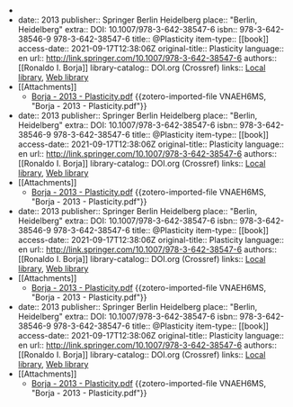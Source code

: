 -
-
  date:: 2013
  publisher:: Springer Berlin Heidelberg
  place:: "Berlin, Heidelberg"
  extra:: DOI: 10.1007/978-3-642-38547-6
  isbn:: 978-3-642-38546-9 978-3-642-38547-6
  title:: @Plasticity
  item-type:: [[book]]
  access-date:: 2021-09-17T12:38:06Z
  original-title:: Plasticity
  language:: en
  url:: http://link.springer.com/10.1007/978-3-642-38547-6
  authors:: [[Ronaldo I. Borja]]
  library-catalog:: DOI.org (Crossref)
  links:: [Local library](zotero://select/library/items/8XMDFB2T), [Web library](https://www.zotero.org/users/8467258/items/8XMDFB2T)
- [[Attachments]]
	- [Borja - 2013 - Plasticity.pdf](zotero://select/library/items/VNAEH6MS) {{zotero-imported-file VNAEH6MS, "Borja - 2013 - Plasticity.pdf"}}
-
  date:: 2013
  publisher:: Springer Berlin Heidelberg
  place:: "Berlin, Heidelberg"
  extra:: DOI: 10.1007/978-3-642-38547-6
  isbn:: 978-3-642-38546-9 978-3-642-38547-6
  title:: @Plasticity
  item-type:: [[book]]
  access-date:: 2021-09-17T12:38:06Z
  original-title:: Plasticity
  language:: en
  url:: http://link.springer.com/10.1007/978-3-642-38547-6
  authors:: [[Ronaldo I. Borja]]
  library-catalog:: DOI.org (Crossref)
  links:: [Local library](zotero://select/library/items/8XMDFB2T), [Web library](https://www.zotero.org/users/8467258/items/8XMDFB2T)
- [[Attachments]]
	- [Borja - 2013 - Plasticity.pdf](zotero://select/library/items/VNAEH6MS) {{zotero-imported-file VNAEH6MS, "Borja - 2013 - Plasticity.pdf"}}
-
  date:: 2013
  publisher:: Springer Berlin Heidelberg
  place:: "Berlin, Heidelberg"
  extra:: DOI: 10.1007/978-3-642-38547-6
  isbn:: 978-3-642-38546-9 978-3-642-38547-6
  title:: @Plasticity
  item-type:: [[book]]
  access-date:: 2021-09-17T12:38:06Z
  original-title:: Plasticity
  language:: en
  url:: http://link.springer.com/10.1007/978-3-642-38547-6
  authors:: [[Ronaldo I. Borja]]
  library-catalog:: DOI.org (Crossref)
  links:: [Local library](zotero://select/library/items/8XMDFB2T), [Web library](https://www.zotero.org/users/8467258/items/8XMDFB2T)
- [[Attachments]]
	- [Borja - 2013 - Plasticity.pdf](zotero://select/library/items/VNAEH6MS) {{zotero-imported-file VNAEH6MS, "Borja - 2013 - Plasticity.pdf"}}
-
  date:: 2013
  publisher:: Springer Berlin Heidelberg
  place:: "Berlin, Heidelberg"
  extra:: DOI: 10.1007/978-3-642-38547-6
  isbn:: 978-3-642-38546-9 978-3-642-38547-6
  title:: @Plasticity
  item-type:: [[book]]
  access-date:: 2021-09-17T12:38:06Z
  original-title:: Plasticity
  language:: en
  url:: http://link.springer.com/10.1007/978-3-642-38547-6
  authors:: [[Ronaldo I. Borja]]
  library-catalog:: DOI.org (Crossref)
  links:: [Local library](zotero://select/library/items/8XMDFB2T), [Web library](https://www.zotero.org/users/8467258/items/8XMDFB2T)
- [[Attachments]]
	- [Borja - 2013 - Plasticity.pdf](zotero://select/library/items/VNAEH6MS) {{zotero-imported-file VNAEH6MS, "Borja - 2013 - Plasticity.pdf"}}